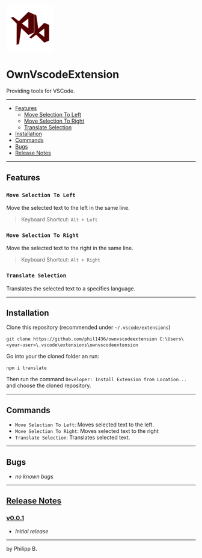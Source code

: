 <img src="https://github.com/phil1436/ownvscodeextension/raw/master/resources/logo.png" width="25%"/>

# OwnVscodeExtension

Providing tools for VSCode.

---

* [Features](https://github.com/phil1436/ownvscodeextension#features)
  * [Move Selection To Left](https://github.com/phil1436/ownvscodeextension#move-selection-to-left)
  * [Move Selection To Right](https://github.com/phil1436/ownvscodeextension#move-selection-to-right)
  * [Translate Selection](https://github.com/phil1436/ownvscodeextension#translate-selection)
* [Installation](https://github.com/phil1436/ownvscodeextension#installation)
* [Commands](https://github.com/phil1436/ownvscodeextension#commands)
* [Bugs](https://github.com/phil1436/ownvscodeextension#bugs)
* [Release Notes](https://github.com/phil1436/ownvscodeextension#release-notes)

---

## Features

### `Move Selection To Left`

Move the selected text to the left in the same line.

> Keyboard Shortcut: `Alt + Left`

### `Move Selection To Right`

Move the selected text to the right in the same line.

> Keyboard Shortcut: `Alt + Right`

### `Translate Selection`

Translates the selected text to a specifies language.

---

## Installation

Clone this repository (recommended under `~/.vscode/extensions`)

````shell
git clone https://github.com/phil1436/ownvscodeextension C:\Users\<your-user>\.vscode\extensions\ownvscodeextension
````

Go into your the cloned folder an run:

````shell
npm i translate
````

Then run the command `Developer: Install Extension from Location...` and choose the cloned repository.

---

## Commands

* `Move Selection To Left`: Moves selected text to the left.
* `Move Selection To Right`: Moves selected text to the right
* `Translate Selection`: Translates selected text.

---

## Bugs

* *no known bugs*

---

## [Release Notes](https://github.com/phil1436/ownvscodeextension/blob/master/CHANGELOG.md)

### [v0.0.1](https://github.com/phil1436/ownvscodeextension/tree/0.0.1)

* *Initial release*

---

by Philipp B.
